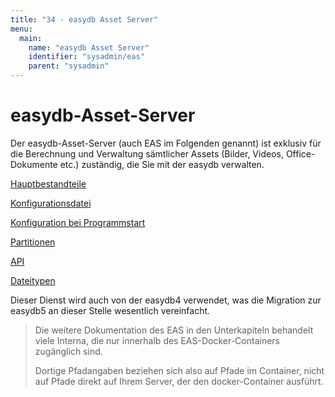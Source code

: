 ```yaml
---
title: "34 - easydb Asset Server"
menu:
  main:
    name: "easydb Asset Server"
    identifier: "sysadmin/eas"
    parent: "sysadmin"
---
```

easydb-Asset-Server
===================

Der easydb-Asset-Server (auch EAS im Folgenden genannt) ist exklusiv für
die Berechnung und Verwaltung sämtlicher Assets (Bilder, Videos,
Office-Dokumente etc.) zuständig, die Sie mit der easydb verwalten.

[Hauptbestandteile](installation)

[Konfigurationsdatei](conf)

[Konfiguration bei Programmstart](initconf)

[Partitionen](partitions)

[API](api)

[Dateitypen](filetypes)

Dieser Dienst wird auch von der easydb4 verwendet, was die Migration zur
easydb5 an dieser Stelle wesentlich vereinfacht.

> Die weitere Dokumentation des EAS in den Unterkapiteln behandelt viele Interna, die nur innerhalb des EAS-Docker-Containers zugänglich sind.
>
> Dortige Pfadangaben beziehen sich also auf Pfade im Container, nicht auf Pfade direkt auf Ihrem Server, der den docker-Container ausführt.
